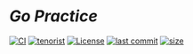 # __*Go Practice*__

[![CI](https://github.com/tenorist/GoPractice/actions/workflows/blank.yml/badge.svg)](https://github.com/tenorist/GoPractice/actions/workflows/blank.yml) [![tenorist](https://img.shields.io/endpoint?url=https%3A%2F%2Fatcoder-badges.now.sh%2Fapi%2Fatcoder%2Fjson%2Ftenorist)](https://atcoder.jp/users/tenorist) [![License](https://img.shields.io/badge/License-BSD%203--Clause-pink.svg)](https://github.com/tenorist/GoPractice/blob/main/LICENSE) [![last commit](https://img.shields.io/github/last-commit/tenorist/GoPractice?color=orange)](https://github.com/tenorist/GoPractice) [![size](https://img.shields.io/github/repo-size/tenorist/GoPractice?color=yellow)](https://github.com/tenorist/GoPractice)
